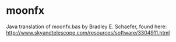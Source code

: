 moonfx
======

Java translation of moonfx.bas by Bradley E. Schaefer, found here: http://www.skyandtelescope.com/resources/software/3304911.html